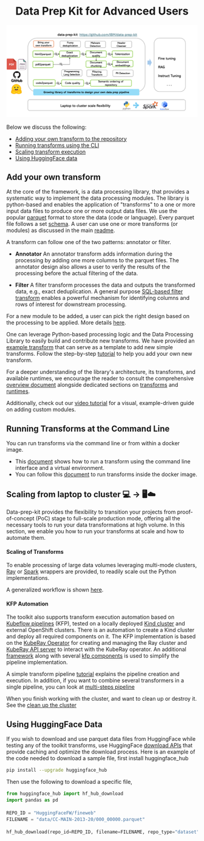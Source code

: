 
<h1 align="center">Data Prep Kit for Advanced Users</h1>

![alt text](doc/Data-prep-kit-diagram.png)

Below we discuss the following: 
* [Adding your own transform to the repository](ADVANCED.md#adding)
* [Running transforms using the CLI](#cli)
* [Scaling transform execution](#scaling)
* [Using HuggingFace data](#huggingface)

<a name ="adding"></a>

## Add your own transform

At the core of the framework, is a data processing library, that provides a systematic way to implement the data processing modules. The library is python-based and enables the application of "transforms" to a one or more input data files to produce one or more output data files. We use the popular [parquet](https://arrow.apache.org/docs/python/parquet.html) format to store the data (code or language). 
Every parquet file follows a set [schema](transforms/code/code2parquet/python/README.md). A user can use one or more transforms (or modules) 
as discussed in the main [readme](README.md#examples).

A transform can follow one of the two patterns: annotator or filter.

- **Annotator** An annotator transform adds information during the processing by adding one more columns to the parquet files.
The annotator design also allows a user to verify the results of the processing before the actual filtering of the data.

- **Filter** A filter transform processes the data and outputs the transformed data, e.g., exact deduplication.
A general purpose [SQL-based filter transform](transforms/universal/filter) enables a powerful mechanism for identifying columns and rows of interest for downstream processing.

For a new module to be added, a user can pick the right design based on the 
processing to be applied. More details [here](transforms).

One can leverage Python-based processing logic and the Data Processing Library 
to easily build and contribute new transforms.
We have provided an [example transform](transforms/universal/noop) that 
can serve as a template to add new simple transforms. 
Follow the step-by-step [tutorial](doc/quick-start/contribute-your-own-transform.md)
to help you add your own new transform. 

For a deeper understanding of the library's architecture, its transforms, and available runtimes, we encourage the reader to consult the comprehensive [overview document](data-processing-lib/doc/overview.md) alongside dedicated sections on [transforms](data-processing-lib/doc/transforms.md) and [runtimes](data-processing-lib/doc/transform-runtimes.md).

Additionally, check out our [video tutorial](https://www.youtube.com/watch?v=0WUMG6HIgMg) for a visual, example-driven guide on adding custom modules.

<a name = "cli"></a>

## Running Transforms at the Command Line 

You can run transforms via the command line or from within a docker image.
* This [document](doc/quick-start/run-transform-cli.md) shows how to
  run a transform using the command line interface and a virtual environment.
* You can follow this [document](doc/quick-start/run-transform-image.md) to run transforms inside the docker image. 


<a name = "scaling"></a>

## Scaling from laptop to cluster <a name = "laptop_cluster"></a>💻 -> 🖥️☁️ 
Data-prep-kit provides the flexibility to transition your projects from 
proof-of-concept (PoC) stage to full-scale production mode, 
offering all the necessary tools to run your data transformations at high volume. 
In this section, we enable you how to run your transforms at scale and how to automate them. 

#### Scaling of Transforms

To enable processing of large data volumes leveraging multi-mode clusters, [Ray](https://docs.ray.io/en/latest/index.html) 
or [Spark](https://spark.apache.org) wrappers are provided, to readily scale out the Python implementations.

A generalized workflow is shown [here](doc/data-processing.md).

#### KFP Automation

The toolkit also supports transform execution automation based on 
[Kubeflow pipelines](https://www.kubeflow.org/docs/components/pipelines/v1/introduction/) (KFP),
tested on a locally deployed [Kind cluster](https://kind.sigs.k8s.io/) and external OpenShift clusters. There is an 
automation to create a Kind cluster and deploy all required components on it.
The KFP implementation is based on the [KubeRay Operator](https://docs.ray.io/en/master/cluster/kubernetes/getting-started.html)
for creating and managing the Ray cluster and [KubeRay API server](https://github.com/ray-project/kuberay/tree/master/apiserver)
to interact with the KubeRay operator. An additional [framework](kfp/kfp_support_lib) along with several
[kfp components](kfp/kfp_ray_components) is used to simplify the pipeline implementation.

A simple transform pipeline [tutorial](kfp/doc/simple_transform_pipeline.md) explains the pipeline creation and execution. 
In addition, if you want to combine several transformers in a single pipeline, you can look at [multi-steps pipeline](kfp/doc/multi_transform_pipeline.md) 

When you finish working with the cluster, and want to clean up or destroy it. See the 
[clean up the cluster](kfp/doc/setup.md#cleanup)

<a name = "huggingface"></a>

## Using HuggingFace Data 

If you wish to download and use parquet data files from HuggingFace 
while testing any of the toolkit transforms, use HuggingFace 
[download APIs](https://huggingface.co/docs/huggingface_hub/en/guides/download) 
that provide caching and optimize the download process.
Here is an example of the code needed to download a sample file,
first install huggingface_hub

 ```bash
 pip install --upgrade huggingface_hub
```
Then use the following to download a specific file, 
```python
from huggingface_hub import hf_hub_download
import pandas as pd

REPO_ID = "HuggingFaceFW/fineweb"
FILENAME = "data/CC-MAIN-2013-20/000_00000.parquet"

hf_hub_download(repo_id=REPO_ID, filename=FILENAME, repo_type="dataset")
```


